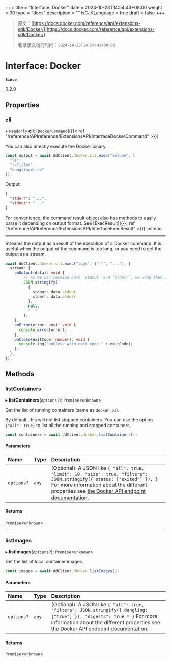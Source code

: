 +++
title = "Interface: Docker"
date = 2024-10-23T14:54:43+08:00
weight = 30
type = "docs"
description = ""
isCJKLanguage = true
draft = false
+++

> 原文：[https://docs.docker.com/reference/api/extensions-sdk/Docker/](https://docs.docker.com/reference/api/extensions-sdk/Docker/)
>
> 收录该文档的时间：`2024-10-23T14:54:43+08:00`

# Interface: Docker

**`Since`**

0.2.0

## Properties

### cli

• `Readonly` **cli**: [`DockerCommand`]({{< ref "/reference/APIreference/ExtensionsAPI/InterfaceDockerCommand" >}})

You can also directly execute the Docker binary.



```typescript
const output = await ddClient.docker.cli.exec("volume", [
  "ls",
  "--filter",
  "dangling=true"
]);
```

Output:



```json
{
  "stderr": "...",
  "stdout": "..."
}
```

For convenience, the command result object also has methods to easily parse it depending on output format. See [ExecResult]({{< ref "/reference/APIreference/ExtensionsAPI/InterfaceExecResult" >}}) instead.

------

Streams the output as a result of the execution of a Docker command. It is useful when the output of the command is too long, or you need to get the output as a stream.



```typescript
await ddClient.docker.cli.exec("logs", ["-f", "..."], {
  stream: {
    onOutput(data): void {
        // As we can receive both `stdout` and `stderr`, we wrap them in a JSON object
        JSON.stringify(
          {
            stdout: data.stdout,
            stderr: data.stderr,
          },
          null,
          "  "
        );
    },
    onError(error: any): void {
      console.error(error);
    },
    onClose(exitCode: number): void {
      console.log("onClose with exit code " + exitCode);
    },
  },
});
```

## Methods

### listContainers

▸ **listContainers**(`options?`): `Promise`<`unknown`>

Get the list of running containers (same as `docker ps`).

By default, this will not list stopped containers. You can use the option `{"all": true}` to list all the running and stopped containers.



```typescript
const containers = await ddClient.docker.listContainers();
```

#### Parameters

| Name       | Type  | Description                                                  |
| :--------- | :---- | :----------------------------------------------------------- |
| `options?` | `any` | (Optional). A JSON like `{ "all": true, "limit": 10, "size": true, "filters": JSON.stringify({ status: ["exited"] }), }` For more information about the different properties see [the Docker API endpoint documentation](https://docs.docker.com/engine/api/v1.41/#operation/ContainerList). |

#### Returns

`Promise`<`unknown`>

------

### listImages

▸ **listImages**(`options?`): `Promise`<`unknown`>

Get the list of local container images



```typescript
const images = await ddClient.docker.listImages();
```

#### Parameters

| Name       | Type  | Description                                                  |
| :--------- | :---- | :----------------------------------------------------------- |
| `options?` | `any` | (Optional). A JSON like `{ "all": true, "filters": JSON.stringify({ dangling: ["true"] }), "digests": true * }` For more information about the different properties see [the Docker API endpoint documentation](https://docs.docker.com/engine/api/v1.41/#tag/Image). |

#### Returns

`Promise`<`unknown`>
